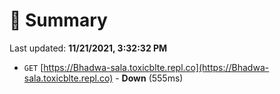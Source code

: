 # 📖 Summary
Last updated: **11/21/2021, 3:32:32 PM**

- `GET` [https://Bhadwa-sala.toxicblte.repl.co](https://Bhadwa-sala.toxicblte.repl.co) - **Down** (555ms)
